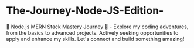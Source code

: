 # The-Journey-Node-JS-Edition-
🚀 Node.js MERN Stack Mastery Journey 🚀 - Explore my coding adventures, from the basics to advanced projects. Actively seeking opportunities to apply and enhance my skills. Let's connect and build something amazing!
